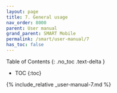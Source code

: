 ```yaml
---
layout: page
title: 7. General usage
nav_order: 8000
parent: User manual
grand_parent: SMART Mobile
permalink: /smart/user-manual/7
has_toc: false
---
```

Table of Contents
{: .no_toc .text-delta }

- TOC
{:toc}

{% include_relative _user-manual-7.md %}
